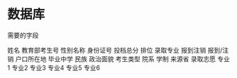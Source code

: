 # 数据库

需要的字段

姓名	教育部考生号 性别名称 身份证号    投档总分 排位 	录取专业    报到注销 报到/注销	户口所在地	毕业中学		民族		政治面貌		考生类型  院系 学制	 来源省 录取志愿  专业1	专业2	专业3	专业4	专业5	专业6

## 

